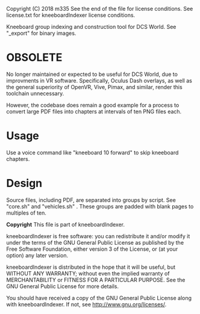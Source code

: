 Copyright (C) 2018 m335
See the end of the file for license conditions.
See license.txt for kneeboardIndexer license conditions.

Kneeboard group indexing and construction tool for DCS World. See "_export" for binary images.

# OBSOLETE

No longer maintained or expected to be useful for DCS World, due to improvments in VR software. Specifically, Oculus Dash overlays, as well as the general superiority of OpenVR, Vive, Pimax, and similar, render this toolchain unnecessary.

However, the codebase does remain a good example for a process to convert large PDF files into chapters at intervals of ten PNG files each.


# Usage

Use a voice command like "kneeboard 10 forward" to skip kneeboard chapters.


# Design

Source files, including PDF, are separated into groups by script. See "core.sh" and "vehicles.sh" . These groups are padded with blank pages to multiples of ten.


__Copyright__
This file is part of kneeboardIndexer.

kneeboardIndexer is free software: you can redistribute it and/or modify
it under the terms of the GNU General Public License as published by
the Free Software Foundation, either version 3 of the License, or
(at your option) any later version.

kneeboardIndexer is distributed in the hope that it will be useful,
but WITHOUT ANY WARRANTY; without even the implied warranty of
MERCHANTABILITY or FITNESS FOR A PARTICULAR PURPOSE.  See the
GNU General Public License for more details.

You should have received a copy of the GNU General Public License
along with kneeboardIndexer.  If not, see <http://www.gnu.org/licenses/>.
